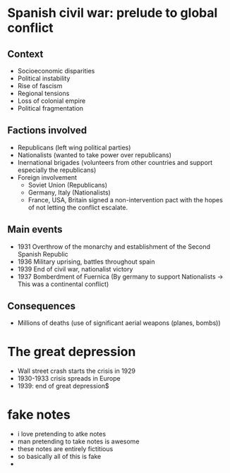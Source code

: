 # Spanish civil war: prelude to global conflict

## Context

- Socioeconomic disparities
- Political instability
- Rise of fascism
- Regional tensions
- Loss of colonial empire
- Political fragmentation

## Factions involved
- Republicans (left wing political parties)
- Nationalists (wanted to take power over republicans)
- Inernational brigades (volunteers from other countries and support especially the republicans)
- Foreign involvement
  - Soviet Union (Republicans)
  - Germany, Italy (Nationalists)
  - France, USA, Britain signed a non-intervention pact with the hopes of not letting the conflict escalate.

## Main events
- 1931 Overthrow of the monarchy and establishment of the Second Spanish Republic
- 1936 Military uprising, battles throughout spain
- 1939 End of civil war, nationalist victory
- 1937 Bomberdment of Fuernica (By germany to support Nationalists -> This was a continental conflict)

## Consequences
- Millions of deaths (use of significant aerial weapons (planes, bombs))


# The great depression

- Wall street crash starts the crisis in 1929
- 1930-1933 crisis spreads in Europe
- 1939: end of great depression$

# fake notes

- i love pretending to atke notes
- man pretending to take notes is awesome
- these notes are entirely fictitious
- so basically all of this is fake
- 
